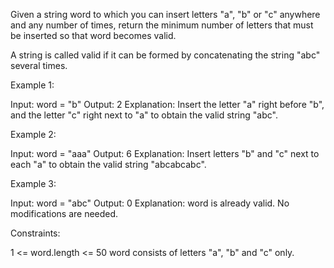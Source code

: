 Given a string word to which you can insert letters "a", "b" or "c" anywhere
and any number of times, return the minimum number of letters that must be
inserted so that word becomes valid.

A string is called valid if it can be formed by concatenating the string
"abc" several times.


Example 1:


Input: word = "b"
Output: 2
Explanation: Insert the letter "a" right before "b", and the letter "c" right
next to "a" to obtain the valid string "abc".


Example 2:


Input: word = "aaa"
Output: 6
Explanation: Insert letters "b" and "c" next to each "a" to obtain the valid
string "abcabcabc".


Example 3:


Input: word = "abc"
Output: 0
Explanation: word is already valid. No modifications are needed. 



Constraints:


1 <= word.length <= 50
word consists of letters "a", "b" and "c" only. 




